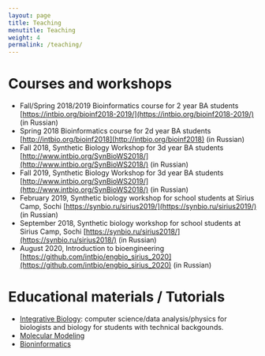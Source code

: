 ```yaml
---
layout: page
title: Teaching
menutitle: Teaching
weight: 4
permalink: /teaching/
---
```


# Courses and workshops
- Fall/Spring 2018/2019 Bioinformatics course for 2 year BA students [https://intbio.org/bioinf2018-2019/](https://intbio.org/bioinf2018-2019/) (in Russian) 
- Spring 2018 Bioinformatics course for 2d year BA students [http://intbio.org/bioinf2018](http://intbio.org/bioinf2018) (in Russian)
- Fall 2018, Synthetic Biology Workshop for 3d year BA students [http://www.intbio.org/SynBioWS2018/](http://www.intbio.org/SynBioWS2018/) (in Russian)
- Fall 2019, Synthetic Biology Workshop for 3d year BA students [http://www.intbio.org/SynBioWS2019/](http://www.intbio.org/SynBioWS2018/) (in Russian)
- February 2019, Synthetic biology workshop for school students at Sirius Camp, Sochi [https://synbio.ru/sirius2019/](https://synbio.ru/sirius2019/) (in Russian)
- September 2018, Synthetic biology workshop for school students at Sirius Camp, Sochi [https://synbio.ru/sirius2018/](https://synbio.ru/sirius2018/) (in Russian)
- August 2020, Introduction to bioengineering [https://github.com/intbio/engbio_sirius_2020](https://github.com/intbio/engbio_sirius_2020) (in Russian)

# Educational materials / Tutorials

- [Integrative Biology](https://github.com/intbio/IntBioEdu): computer science/data analysis/physics for biologists and biology for students with technical backgounds. 
- [Molecular Modeling](https://github.com/intbio/MolModEdu)
- [Bioninformatics](https://github.com/intbio/BioInfEdu)

